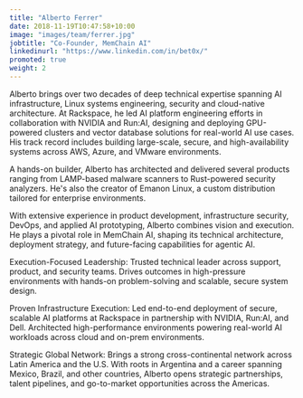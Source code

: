 ```yaml
---
title: "Alberto Ferrer"
date: 2018-11-19T10:47:58+10:00
image: "images/team/ferrer.jpg"
jobtitle: "Co-Founder, MemChain AI"
linkedinurl: "https://www.linkedin.com/in/bet0x/"
promoted: true
weight: 2
---
```


Alberto brings over two decades of deep technical expertise spanning AI infrastructure, Linux systems engineering, security and cloud-native architecture. At Rackspace, he led AI platform engineering efforts in collaboration with NVIDIA and Run:AI, designing and deploying GPU-powered clusters and vector database solutions for real-world AI use cases. His track record includes building large-scale, secure, and high-availability systems across AWS, Azure, and VMware environments.

A hands-on builder, Alberto has architected and delivered several products ranging from LAMP-based malware scanners to Rust-powered security analyzers. He's also the creator of Emanon Linux, a custom distribution tailored for enterprise environments.

With extensive experience in product development, infrastructure security, DevOps, and applied AI prototyping, Alberto combines vision and execution. He plays a pivotal role in MemChain AI, shaping its technical architecture, deployment strategy, and future-facing capabilities for agentic AI.

Execution-Focused Leadership: Trusted technical leader across support, product, and security teams. Drives outcomes in high-pressure environments with hands-on problem-solving and scalable, secure system design.

Proven Infrastructure Execution: Led end-to-end deployment of secure, scalable AI platforms at Rackspace in partnership with NVIDIA, Run:AI, and Dell. Architected high-performance environments powering real-world AI workloads across cloud and on-prem environments.

Strategic Global Network: Brings a strong cross-continental network across Latin America and the U.S. With roots in Argentina and a career spanning Mexico, Brazil, and other countries, Alberto opens strategic partnerships, talent pipelines, and go-to-market opportunities across the Americas.
